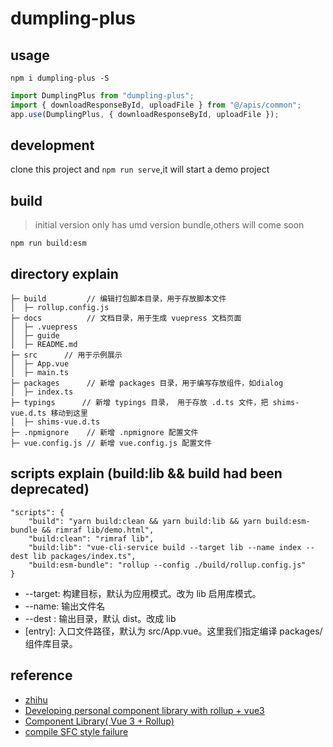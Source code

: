 # dumpling-plus

## usage

```
npm i dumpling-plus -S
```

```javascript
import DumplingPlus from "dumpling-plus";
import { downloadResponseById, uploadFile } from "@/apis/common";
app.use(DumplingPlus, { downloadResponseById, uploadFile });
```

## development

clone this project and `npm run serve`,it will start a demo project

## build

> initial version only has umd version bundle,others will come soon

```
npm run build:esm
```

## directory explain

```
├─ build         // 编辑打包脚本目录，用于存放脚本文件
│  ├─ rollup.config.js
├─ docs          // 文档目录，用于生成 vuepress 文档页面
│  ├─ .vuepress
│  ├─ guide
│  ├─ README.md
├─ src      // 用于示例展示
│  ├─ App.vue
│  ├─ main.ts
├─ packages      // 新增 packages 目录，用于编写存放组件，如dialog
│  ├─ index.ts
├─ typings      // 新增 typings 目录， 用于存放 .d.ts 文件，把 shims-vue.d.ts 移动到这里
│  ├─ shims-vue.d.ts
├─ .npmignore    // 新增 .npmignore 配置文件
├─ vue.config.js // 新增 vue.config.js 配置文件

```

## scripts explain (build:lib && build had been deprecated)

```
"scripts": {
    "build": "yarn build:clean && yarn build:lib && yarn build:esm-bundle && rimraf lib/demo.html",
    "build:clean": "rimraf lib",
    "build:lib": "vue-cli-service build --target lib --name index --dest lib packages/index.ts",
    "build:esm-bundle": "rollup --config ./build/rollup.config.js"
}
```

- --target: 构建目标，默认为应用模式。改为 lib 启用库模式。
- --name: 输出文件名
- --dest : 输出目录，默认 dist。改成 lib
- [entry]: 入口文件路径，默认为 src/App.vue。这里我们指定编译 packages/ 组件库目录。

## reference

- [zhihu](https://zhuanlan.zhihu.com/p/423793783)
- [Developing personal component library with rollup + vue3](https://qdmana.com/2021/05/20210509184821450j.html)
- [Component Library( Vue 3 + Rollup)](https://dev.to/shubhadip/vue-3-component-library-270p)
- [compile SFC style failure](https://github.com/team-innovation/vue-sfc-rollup/issues/79)
